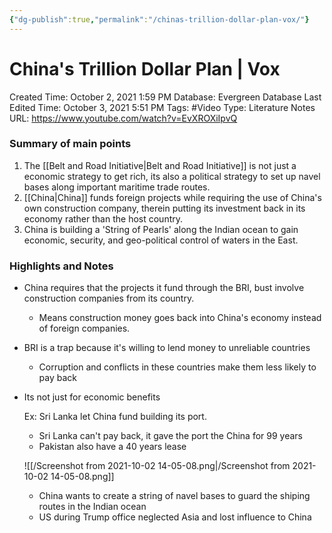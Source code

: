 ```yaml
---
{"dg-publish":true,"permalink":"/chinas-trillion-dollar-plan-vox/"}
---
```


# China's Trillion Dollar Plan | Vox

Created Time: October 2, 2021 1:59 PM
Database: Evergreen Database
Last Edited Time: October 3, 2021 5:51 PM
Tags: #Video
Type: Literature Notes
URL: https://www.youtube.com/watch?v=EvXROXiIpvQ

### Summary of main points

1. The [[Belt and Road Initiative\|Belt and Road Initiative]] is not just a economic strategy to get rich, its also a political strategy to set up navel bases along important maritime trade routes.
2. [[China\|China]] funds foreign projects while requiring the use of China's own construction company, therein putting its investment back in its economy rather than the host country.
3. China is building a 'String of Pearls' along the Indian ocean to gain economic, security, and geo-political control of waters in the East.

### Highlights and Notes

- China requires that the projects it fund through the BRI, bust involve construction companies from its country.
    - Means construction money goes back into China's economy instead of foreign companies.
- BRI is a trap because it's willing to lend money to unreliable countries
    - Corruption and conflicts in these countries make them less likely to pay back
- Its not just for economic benefits
    
    Ex: Sri Lanka let China fund building its port.
    
    - Sri Lanka can't pay back, it gave the port the China for 99 years
    - Pakistan also have a 40 years lease
    
    ![[/Screenshot from 2021-10-02 14-05-08.png\|/Screenshot from 2021-10-02 14-05-08.png]]
    
    - China wants to create a string of navel bases to guard the shiping routes in the Indian ocean
    - US during Trump office neglected Asia and lost influence to China